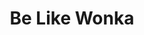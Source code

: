 ---
layout: interior
title: Be Like Wonka
speaker: Lamont Anderson
permalink: lamont-anderson
image: img/20160413/lamont_anderson.jpg
event: 20160413
video: -emPzq6kbZo
favorite: The possibilities.
about: Lamont Anderson is an entrepreneur and aviation expert with a passion for helping individuals achieve their business dreams and assisting companies to succeed efficiently in operations management. Lamont earned his education from Friends University in Wichita Kansas where he obtained his Bachelors and Masters degrees in business.
twitter: ala_enterprises
facebook: 
instagram: 
linkedin: 
website: 
email: alaent@ymail.com
telephone: 
---
